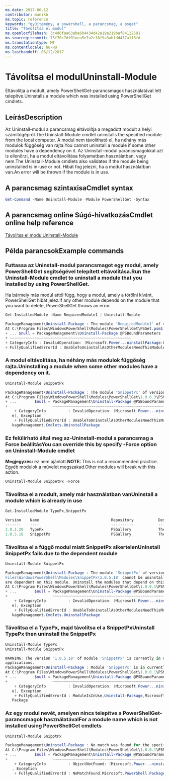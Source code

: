 ```yaml
---
ms.date: 2017-06-12
contributor: manikb
ms.topic: reference
keywords: "gyűjtemény, a powershell, a parancsmag, a psget"
title: "Távolítsa el modul"
ms.openlocfilehash: 3c4d8faa63aba6b4434d42a19a219baf84122591
ms.sourcegitcommit: 75f70c7df01eea5e7a2c16f9a3ab1dd437a1f8fd
ms.translationtype: MT
ms.contentlocale: hu-HU
ms.lasthandoff: 06/12/2017
---
```

# <a name="uninstall-module"></a><span data-ttu-id="e5974-103">Távolítsa el modul</span><span class="sxs-lookup"><span data-stu-id="e5974-103">Uninstall-Module</span></span>

<span data-ttu-id="e5974-104">Eltávolítja a modult, amely PowerShellGet-parancsmagok használatával lett telepítve.</span><span class="sxs-lookup"><span data-stu-id="e5974-104">Uninstalls a module which was installed using PowerShellGet cmdlets.</span></span>

## <a name="description"></a><span data-ttu-id="e5974-105">Leírás</span><span class="sxs-lookup"><span data-stu-id="e5974-105">Description</span></span>

<span data-ttu-id="e5974-106">Az Uninstall-modul a parancsmag eltávolítja a megadott modult a helyi számítógépről.</span><span class="sxs-lookup"><span data-stu-id="e5974-106">The Uninstall-Module cmdlet uninstalls the specified module from the local computer.</span></span> <span data-ttu-id="e5974-107">A modul nem távolítható el, ha néhány más modulok függőség van rajta.</span><span class="sxs-lookup"><span data-stu-id="e5974-107">You cannot uninstall a module if some other modules have a dependency on it.</span></span>
<span data-ttu-id="e5974-108">Az Uninstall-modul parancsmagokkal azt is ellenőrzi, ha a modul eltávolítása folyamatban használatban, vagy nem.</span><span class="sxs-lookup"><span data-stu-id="e5974-108">The Uninstall-Module cmdlets also validates if the module being uninstalled is in-use or not.</span></span> <span data-ttu-id="e5974-109">Hibát fog jelezni, ha a modul használatban van.</span><span class="sxs-lookup"><span data-stu-id="e5974-109">An error will be thrown if the module is in use.</span></span>

## <a name="cmdlet-syntax"></a><span data-ttu-id="e5974-110">A parancsmag szintaxisa</span><span class="sxs-lookup"><span data-stu-id="e5974-110">Cmdlet syntax</span></span>
```powershell
Get-Command -Name Uninstall-Module -Module PowerShellGet -Syntax
```

## <a name="cmdlet-online-help-reference"></a><span data-ttu-id="e5974-111">A parancsmag online Súgó-hivatkozás</span><span class="sxs-lookup"><span data-stu-id="e5974-111">Cmdlet online help reference</span></span>

[<span data-ttu-id="e5974-112">Távolítsa el modul</span><span class="sxs-lookup"><span data-stu-id="e5974-112">Uninstall-Module</span></span>](http://go.microsoft.com/fwlink/?LinkId=526864)


## <a name="example-commands"></a><span data-ttu-id="e5974-113">Példa parancsok</span><span class="sxs-lookup"><span data-stu-id="e5974-113">Example commands</span></span>

###  <a name="run-the-uninstall-module-cmdlet-to-uninstall-a-module-that-you-installed-by-using-powershellget"></a><span data-ttu-id="e5974-114">Futtassa az Uninstall-modul parancsmagot egy modul, amely PowerShellGet segítségével telepített eltávolítása.</span><span class="sxs-lookup"><span data-stu-id="e5974-114">Run the Uninstall-Module cmdlet to uninstall a module that you installed by using PowerShellGet.</span></span>
<span data-ttu-id="e5974-115">Ha bármely más modul attól függ, hogy a modul, amely a törölni kívánt, PowerShellGet hibát jelez.</span><span class="sxs-lookup"><span data-stu-id="e5974-115">If any other module depends on the module that you want to delete, PowerShellGet throws an error.</span></span>
```powershell
Get-InstalledModule -Name RequiredModule1 | Uninstall-Module

PackageManagement\Uninstall-Package : The module 'RequiredModule1' of version '2.5' in module base folder 'C:\Program Files\WindowsPowerShell\Modules\RequiredModule1\2.5' cannot be uninstalled, because one or more other modules 'ModuleWithDependencies2' are dependent on this module. Uninstall the modules that depend on this module before uninstalling module 'RequiredModule1'.
At C:\Program Files\WindowsPowerShell\Modules\PowerShellGet\PSGet.psm1:1303 char:25
+ ... $null = PackageManagement\\Uninstall-Package @PSBoundParameters
+ ~~~~~~~~~~~~~~~~~~~~~~~~~~~~~~~~~~~~~~~~~~~~~~~~~~~~~~
+ CategoryInfo : InvalidOperation: (Microsoft.Power...ninstallPackage:UninstallPackage) [Uninstall-Package], Exception
+ FullyQualifiedErrorId : UnableToUninstallAsOtherModulesNeedThisModule,Uninstall-Package,Microsoft.PowerShell.PackageManagement.Cmdlets.UninstallPackage
```

### <a name="uninstalling-a-module-when-some-other-modules-have-a-dependency-on-it"></a><span data-ttu-id="e5974-116">A modul eltávolítása, ha néhány más modulok függőség rajta.</span><span class="sxs-lookup"><span data-stu-id="e5974-116">Uninstalling a module when some other modules have a dependency on it.</span></span>

```powershell
Uninstall-Module SnippetPx

PackageManagement\Uninstall-Package : The module 'SnippetPx' of version '1.0.5.18' in module base folder 'C:\ProgramFiles\WindowsPowerShell\Modules\SnippetPx\1.0.5.18' cannot be uninstalled, because one or more other modules 'TypePx' are dependent on this module. Uninstall the modules that depend on this module before uninstalling module 'SnippetPx'.
At C:\Program Files\WindowsPowerShell\Modules\PowerShellGet\1.0.0.3\PSModule.psm1:1803 char:21
+ ...        $null = PackageManagement\Uninstall-Package @PSBoundParameters
+                    ~~~~~~~~~~~~~~~~~~~~~~~~~~~~~~~~~~~~~~~~~~~~~~~~~~~~~~
    + CategoryInfo          : InvalidOperation: (Microsoft.Power...ninstallPackage:UninstallPackage) [Uninstall-Packag
   e], Exception
    + FullyQualifiedErrorId : UnableToUninstallAsOtherModulesNeedThisModule,Uninstall-Package,Microsoft.PowerShell.Pac
   kageManagement.Cmdlets.UninstallPackage
```

### <a name="you-can-override-this-by-specify--force-option-on-uninstall-module-cmdlet"></a><span data-ttu-id="e5974-117">Ez felülírható által meg az-Uninstall-modul a parancsmag a Force beállítás</span><span class="sxs-lookup"><span data-stu-id="e5974-117">You can override this by specify -Force option on Uninstall-Module cmdlet</span></span>
<span data-ttu-id="e5974-118">**Megjegyzés:** ez nem ajánlott.</span><span class="sxs-lookup"><span data-stu-id="e5974-118">**NOTE:** This is not a recommended practice.</span></span> <span data-ttu-id="e5974-119">Egyéb modulok a művelet megszakad.</span><span class="sxs-lookup"><span data-stu-id="e5974-119">Other modules will break with this action.</span></span>

```powershell
Uninstall-Module SnippetPx -Force
```

### <a name="uninstall-a-module-which-is-already-in-use"></a><span data-ttu-id="e5974-120">Távolítsa el a modult, amely már használatban van</span><span class="sxs-lookup"><span data-stu-id="e5974-120">Uninstall a module which is already in use</span></span>

```powershell
Get-InstalledModule TypePx,SnippetPx

Version    Name                                Repository           Description
-------    ----                                ----------           -----------
2.0.1.20   TypePx                              PSGallery            The TypePx module adds properties and methods to...
1.0.5.18   SnippetPx                           PSGallery            The SnippetPx module enhances the snippet experi...
```

### <a name="uninstall-snippetpx-fails-due-to-the-dependent-module"></a><span data-ttu-id="e5974-121">Távolítsa el a függő modul miatt SnippetPx sikertelen</span><span class="sxs-lookup"><span data-stu-id="e5974-121">Uninstall SnippetPx fails due to the dependent module</span></span>

```powershell
Uninstall-Module SnippetPx

PackageManagement\Uninstall-Package : The module 'SnippetPx' of version '1.0.5.18' in module base folder 'C:\Program
Files\WindowsPowerShell\Modules\SnippetPx\1.0.5.18' cannot be uninstalled, because one or more other modules 'TypePx'
are dependent on this module. Uninstall the modules that depend on this module before uninstalling module 'SnippetPx'.
At C:\Program Files\WindowsPowerShell\Modules\PowerShellGet\1.0.0.1\PSModule.psm1:1914 char:21
+ ...        $null = PackageManagement\Uninstall-Package @PSBoundParameters
+                    ~~~~~~~~~~~~~~~~~~~~~~~~~~~~~~~~~~~~~~~~~~~~~~~~~~~~~~
    + CategoryInfo          : InvalidOperation: (Microsoft.Power...ninstallPackage:UninstallPackage) [Uninstall-Packag
   e], Exception
    + FullyQualifiedErrorId : UnableToUninstallAsOtherModulesNeedThisModule,Uninstall-Package,Microsoft.PowerShell.Pac
   kageManagement.Cmdlets.UninstallPackage
```

### <a name="uninstall-typepx-then-uninstall-the-snippetpx"></a><span data-ttu-id="e5974-122">Távolítsa el a TypePx, majd távolítsa el a SnippetPx</span><span class="sxs-lookup"><span data-stu-id="e5974-122">Uninstall TypePx then uninstall the SnippetPx</span></span>

```powershell
Uninstall-Module TypePx
Uninstall-Module SnippetPx

WARNING: The version '1.0.5.18' of module 'SnippetPx' is currently in use. Retry the operation after closing the
applications.
PackageManagement\Uninstall-Package : Module 'SnippetPx' is in currently in use.
At C:\Program Files\WindowsPowerShell\Modules\PowerShellGet\1.0.0.1\PSModule.psm1:1914 char:21
+ ...        $null = PackageManagement\Uninstall-Package @PSBoundParameters
+                    ~~~~~~~~~~~~~~~~~~~~~~~~~~~~~~~~~~~~~~~~~~~~~~~~~~~~~~
    + CategoryInfo          : InvalidOperation: (Microsoft.Power...ninstallPackage:UninstallPackage) [Uninstall-Packag
   e], Exception
    + FullyQualifiedErrorId : ModuleIsInUse,Uninstall-Package,Microsoft.PowerShell.PackageManagement.Cmdlets.Uninstall
   Package
```


### <a name="for-a-module-name-which-is-not-installed-using-powershellget-cmdlets"></a><span data-ttu-id="e5974-123">Az egy modul nevét, amelyen nincs telepítve a PowerShellGet-parancsmagok használatával</span><span class="sxs-lookup"><span data-stu-id="e5974-123">For a module name which is not installed using PowerShellGet cmdlets</span></span>

```powershell
Uninstall-Module SnipptPx

PackageManagement\Uninstall-Package : No match was found for the specified search criteria and module names 'SnipptPx'.
At C:\Program Files\WindowsPowerShell\Modules\PowerShellGet\1.0.0.1\PSModule.psm1:1914 char:21
+ ...        $null = PackageManagement\Uninstall-Package @PSBoundParameters
+                    ~~~~~~~~~~~~~~~~~~~~~~~~~~~~~~~~~~~~~~~~~~~~~~~~~~~~~~
    + CategoryInfo          : ObjectNotFound: (Microsoft.Power...ninstallPackage:UninstallPackage) [Uninstall-Package]
   , Exception
    + FullyQualifiedErrorId : NoMatchFound,Microsoft.PowerShell.PackageManagement.Cmdlets.UninstallPackage
```

